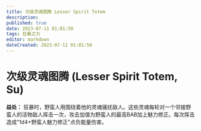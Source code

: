 ```yaml
---
title: 次级灵魂图腾 Lesser Spirit Totem
description: 
published: true
date: 2023-07-11 01:01:50
tags: 狂暴之力
editor: markdown
dateCreated: 2023-07-11 01:01:50
---
```


# 次级灵魂图腾 (Lesser Spirit Totem, Su)

**益处：** 狂暴时，野蛮人用围绕着他的灵魂骚扰敌人。这些灵魂每轮对一个邻接野蛮人的活物敌人挥击一次，攻击加值为野蛮人的最高BAB加上魅力修正。每次挥击造成“1d4+野蛮人魅力修正”点负能量伤害。
